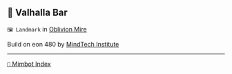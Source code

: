 ## 🥡 Valhalla Bar

`🖼️ Landmark` in [Oblivion Mire](<https://zeithalt.github.io/r/oblivion_mire.html>)

Build on eon 480 by [MindTech Institute](<https://zeithalt.github.io/r/mindtech_institute.html>)

-----
[`📑` Mimbot Index](<https://zeithalt.github.io/r/#8de0>)
<!---
keywords:  mt, oblivion mire
aliases: 
-->